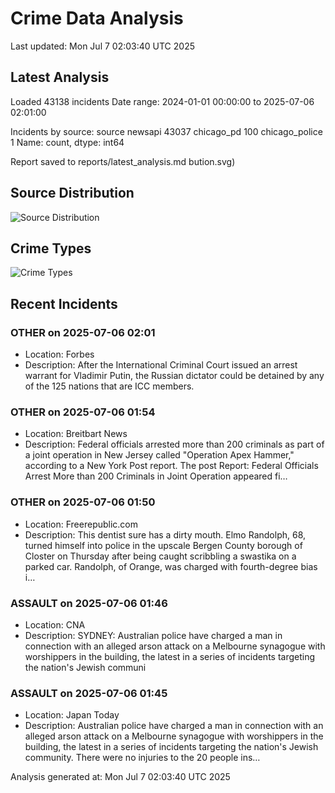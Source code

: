 # Crime Data Analysis
Last updated: Mon Jul  7 02:03:40 UTC 2025

## Latest Analysis

Loaded 43138 incidents
Date range: 2024-01-01 00:00:00 to 2025-07-06 02:01:00

Incidents by source:
source
newsapi           43037
chicago_pd          100
chicago_police        1
Name: count, dtype: int64

Report saved to reports/latest_analysis.md
bution.svg)

## Source Distribution
![Source Distribution](images/source_distribution.svg)

## Crime Types
![Crime Types](images/crime_types.svg)

## Recent Incidents

### OTHER on 2025-07-06 02:01
- Location: Forbes
- Description: After the International Criminal Court issued an arrest warrant for Vladimir Putin, the Russian dictator could be detained by any of the 125 nations that are ICC members.


### OTHER on 2025-07-06 01:54
- Location: Breitbart News
- Description: Federal officials arrested more than 200 criminals as part of a joint operation in New Jersey called "Operation Apex Hammer," according to a New York Post report.
The post Report: Federal Officials Arrest More than 200 Criminals in Joint Operation appeared fi…


### OTHER on 2025-07-06 01:50
- Location: Freerepublic.com
- Description: This dentist sure has a dirty mouth. Elmo Randolph, 68, turned himself into police in the upscale Bergen County borough of Closter on Thursday after being caught scribbling a swastika on a parked car. Randolph, of Orange, was charged with fourth-degree bias i…


### ASSAULT on 2025-07-06 01:46
- Location: CNA
- Description: SYDNEY: Australian police have charged a man in connection with an alleged arson attack on a Melbourne synagogue with worshippers in the building, the latest in a series of incidents targeting the nation's Jewish communi


### ASSAULT on 2025-07-06 01:45
- Location: Japan Today
- Description: Australian police have charged a man in connection with an alleged arson attack on a Melbourne synagogue with worshippers in the building, the latest in a series of incidents targeting the nation's Jewish community. There were no injuries to the 20 people ins…

Analysis generated at: Mon Jul  7 02:03:40 UTC 2025
